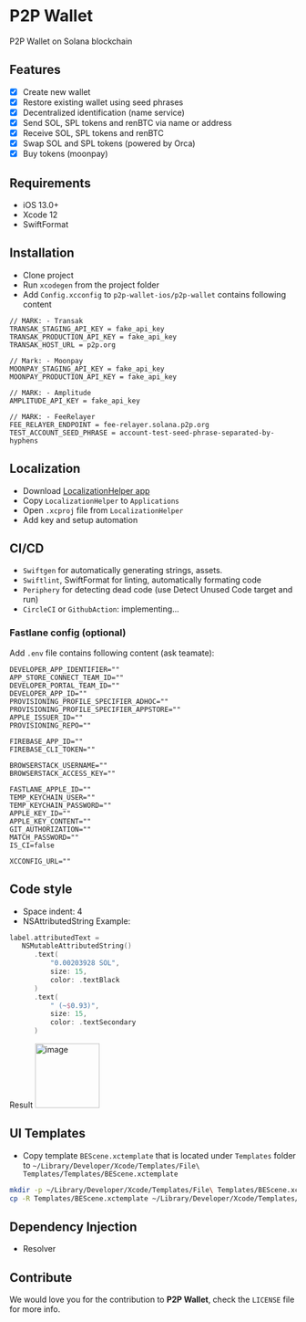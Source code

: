 # P2P Wallet

P2P Wallet on Solana blockchain

## Features

- [x] Create new wallet
- [x] Restore existing wallet using seed phrases
- [x] Decentralized identification (name service)
- [x] Send SOL, SPL tokens and renBTC via name or address
- [x] Receive SOL, SPL tokens and renBTC
- [x] Swap SOL and SPL tokens (powered by Orca)
- [x] Buy tokens (moonpay)

## Requirements

- iOS 13.0+
- Xcode 12
- SwiftFormat

## Installation

- Clone project
- Run `xcodegen` from the project folder
- Add `Config.xcconfig` to `p2p-wallet-ios/p2p-wallet` contains following content
```
// MARK: - Transak
TRANSAK_STAGING_API_KEY = fake_api_key
TRANSAK_PRODUCTION_API_KEY = fake_api_key
TRANSAK_HOST_URL = p2p.org

// Mark: - Moonpay
MOONPAY_STAGING_API_KEY = fake_api_key
MOONPAY_PRODUCTION_API_KEY = fake_api_key

// MARK: - Amplitude
AMPLITUDE_API_KEY = fake_api_key

// MARK: - FeeRelayer
FEE_RELAYER_ENDPOINT = fee-relayer.solana.p2p.org
TEST_ACCOUNT_SEED_PHRASE = account-test-seed-phrase-separated-by-hyphens
```

## Localization

- Download [LocalizationHelper app](https://github.com/bigearsenal/XCodeLocalizationHelper/raw/main/release/LocalizationHelper.zip)
- Copy `LocalizationHelper` to `Applications`
- Open `.xcproj` file from `LocalizationHelper`
- Add key and setup automation

## CI/CD

- `Swiftgen` for automatically generating strings, assets.
- `Swiftlint`, SwiftFormat for linting, automatically formating code
- `Periphery` for detecting dead code (use Detect Unused Code target and run)
- `CircleCI` or `GithubAction`: implementing...

### Fastlane config (optional)
Add `.env` file contains following content (ask teamate):
```
DEVELOPER_APP_IDENTIFIER=""
APP_STORE_CONNECT_TEAM_ID=""
DEVELOPER_PORTAL_TEAM_ID=""
DEVELOPER_APP_ID=""
PROVISIONING_PROFILE_SPECIFIER_ADHOC=""
PROVISIONING_PROFILE_SPECIFIER_APPSTORE=""
APPLE_ISSUER_ID=""
PROVISIONING_REPO=""

FIREBASE_APP_ID=""
FIREBASE_CLI_TOKEN=""

BROWSERSTACK_USERNAME=""
BROWSERSTACK_ACCESS_KEY=""

FASTLANE_APPLE_ID=""
TEMP_KEYCHAIN_USER=""
TEMP_KEYCHAIN_PASSWORD=""
APPLE_KEY_ID=""
APPLE_KEY_CONTENT=""
GIT_AUTHORIZATION=""
MATCH_PASSWORD=""
IS_CI=false

XCCONFIG_URL=""

```

## Code style

- Space indent: 4
- NSAttributedString 
Example:
```swift
label.attributedText = 
   NSMutableAttributedString()
      .text(
          "0.00203928 SOL",
          size: 15,
          color: .textBlack
      )
      .text(
          " (~$0.93)",
          size: 15,
          color: .textSecondary
      )
```
Result
<img width="113" alt="image" src="https://user-images.githubusercontent.com/6975538/160050828-f1231cbb-070b-4dba-bb83-c4a284cf3d2d.png">


## UI Templates

- Copy template `BEScene.xctemplate` that is located under `Templates` folder to  `~/Library/Developer/Xcode/Templates/File\ Templates/Templates/BEScene.xctemplate`
```zsh
mkdir -p ~/Library/Developer/Xcode/Templates/File\ Templates/BEScene.xctemplate
cp -R Templates/BEScene.xctemplate ~/Library/Developer/Xcode/Templates/File\ Templates/BEScene.xctemplate
```

## Dependency Injection

- Resolver

## Contribute

We would love you for the contribution to **P2P Wallet**, check the ``LICENSE`` file for more info.
